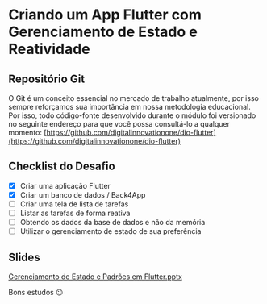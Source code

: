 # Criando um App Flutter com Gerenciamento de Estado e Reatividade

## Repositório Git
O Git é um conceito essencial no mercado de trabalho atualmente, por isso sempre reforçamos sua importância em nossa metodologia educacional. Por isso, todo código-fonte desenvolvido durante o módulo foi versionado no seguinte endereço para que você possa consultá-lo a qualquer momento: [https://github.com/digitalinnovationone/dio-flutter](https://github.com/digitalinnovationone/dio-flutter)

## Checklist do Desafio
- [x] Criar uma aplicação Flutter​
- [x] Criar um banco de dados / Back4App​
- [ ] Criar uma tela de lista de tarefas​
- [ ] Listar as tarefas de forma reativa​
- [ ] Obtendo os dados da base de dados e não da memória​
- [ ] Utilizar o gerenciamento de estado de sua preferência

## Slides
[Gerenciamento de Estado e Padrões em Flutter.pptx](https://academiapme-my.sharepoint.com/:p:/g/personal/renato_dio_me/EdPq-LQUGIBOr9s-o-EA_q8BYZCzh0A47NUuv2Y2YG8laQ?e=vPJfuk)
  
Bons estudos 😉
